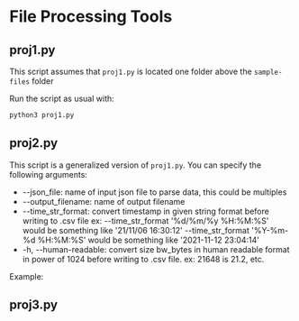 # File Processing Tools

## proj1.py
This script assumes that `proj1.py` is located one folder above the `sample-files` folder

Run the script as usual with:
```bash
python3 proj1.py
```

## proj2.py
This script is a generalized version of `proj1.py`. You can specify the following arguments:
- --json_file: name of input json file to parse data, this could be multiples
- --output_filename: name of output filename
- --time_str_format: convert timestamp in given string format before writing to .csv file
ex: --time_str_format '%d/%m/%y %H:%M:%S' would be something like '21/11/06 16:30:12'
--time_str_format '%Y-%m-%d %H:%M:%S' would be something like '2021-11-12 23:04:14'
- -h, --human-readable: convert size bw_bytes in human readable format in power of
1024 before writing to .csv file. ex: 21648 is 21.2, etc.

Example:



## proj3.py


